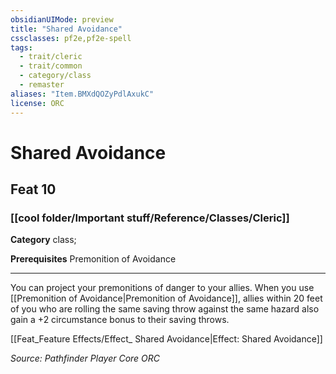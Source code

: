 ```yaml
---
obsidianUIMode: preview
title: "Shared Avoidance"
cssclasses: pf2e,pf2e-spell
tags:
  - trait/cleric
  - trait/common
  - category/class
  - remaster
aliases: "Item.BMXdQOZyPdlAxukC"
license: ORC
---
```

# Shared Avoidance
## Feat 10
### [[cool folder/Important stuff/Reference/Classes/Cleric]]

**Category** class; 



**Prerequisites** Premonition of Avoidance
* * *
You can project your premonitions of danger to your allies. When you use [[Premonition of Avoidance|Premonition of Avoidance]], allies within 20 feet of you who are rolling the same saving throw against the same hazard also gain a +2 circumstance bonus to their saving throws.

[[Feat_Feature Effects/Effect_ Shared Avoidance|Effect: Shared Avoidance]]

*Source: Pathfinder Player Core*
*ORC*